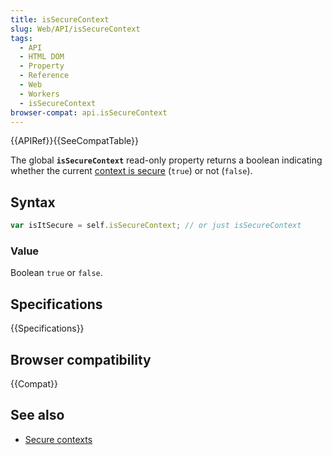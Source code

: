 ```yaml
---
title: isSecureContext
slug: Web/API/isSecureContext
tags:
  - API
  - HTML DOM
  - Property
  - Reference
  - Web
  - Workers
  - isSecureContext
browser-compat: api.isSecureContext
---
```

{{APIRef}}{{SeeCompatTable}}

The global **`isSecureContext`** read-only property returns a boolean indicating whether
the current [context is secure](/en-US/docs/Web/Security/Secure_Contexts)
(`true`) or not (`false`).

## Syntax

```js
var isItSecure = self.isSecureContext; // or just isSecureContext
```

### Value

Boolean `true` or `false`.

## Specifications

{{Specifications}}

## Browser compatibility

{{Compat}}

## See also

- [Secure contexts](/en-US/docs/Web/Security/Secure_Contexts)
